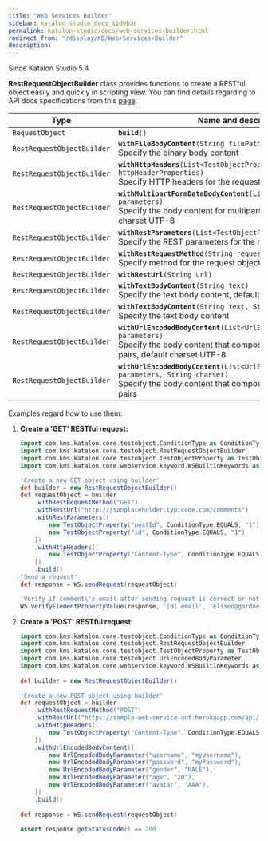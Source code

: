 ```yaml
---
title: "Web Services Builder" 
sidebar: katalon_studio_docs_sidebar
permalink: katalon-studio/docs/web-services-builder.html 
redirect_from: "/display/KD/Web+Services+Builder" 
description: 
---
```

Since Katalon Studio 5.4

**RestRequestObjectBuilder** class provides functions to create a RESTful object easily and quickly in scripting view. You can find details regarding to API docs specifications from this [page](https://api-docs.katalon.com/com/kms/katalon/core/testobject/RestRequestObjectBuilder.html).

<table><thead><tr><th>Type</th><th>Name and description</th></tr></thead><tbody><tr><td><code><a>RequestObject</a></code></td><td><code><strong><a>build</a></strong>()</code></td></tr><tr><td><code><a>RestRequestObjectBuilder</a></code></td><td><code><strong><a>withFileBodyContent</a></strong>(<a>String</a>&nbsp;filePath)</code><br>Specify the binary body content</td></tr><tr><td><code><a>RestRequestObjectBuilder</a></code></td><td><code><strong><a>withHttpHeaders</a></strong>(<a>List</a>&lt;<a>TestObjectProperty</a>&gt; httpHeaderProperties)</code><br>Specify HTTP headers for the request object</td></tr><tr><td><code><a>RestRequestObjectBuilder</a></code></td><td><code><strong><a>withMultipartFormDataBodyContent</a></strong>(<a>List</a>&lt;<a>FormDataBodyParameter</a>&gt; parameters)</code><br>Specify the body content for multipart/form-data type, default charset UTF-8</td></tr><tr><td><code><a>RestRequestObjectBuilder</a></code></td><td><code><strong><a>withRestParameters</a></strong>(<a>List</a>&lt;<a>TestObjectProperty</a>&gt; restParameters)</code><br>Specify the REST parameters for the request object</td></tr><tr><td><code><a>RestRequestObjectBuilder</a></code></td><td><code><strong><a>withRestRequestMethod</a></strong>(<a>String</a>&nbsp;requestMethod)</code><br>Specify method for the request object</td></tr><tr><td><code><a>RestRequestObjectBuilder</a></code></td><td><code><strong><a>withRestUrl</a></strong>(<a>String</a>&nbsp;url)</code></td></tr><tr><td><code><a>RestRequestObjectBuilder</a></code></td><td><code><strong><a>withTextBodyContent</a></strong>(<a>String</a>&nbsp;text)</code><br>Specify the text body content, default charset UTF-8</td></tr><tr><td><code><a>RestRequestObjectBuilder</a></code></td><td><code><strong><a>withTextBodyContent</a></strong>(<a>String</a>&nbsp;text,&nbsp;<a>String</a>&nbsp;charset)</code><br>Specify the text body content</td></tr><tr><td><code><a>RestRequestObjectBuilder</a></code></td><td><code><strong><a>withUrlEncodedBodyContent</a></strong>(<a>List</a>&lt;<a>UrlEncodedBodyParameter</a>&gt; parameters)</code><br>Specify the body content that composes of a list of url-encoded pairs, default charset UTF-8</td></tr><tr><td><code><a>RestRequestObjectBuilder</a></code></td><td><code><strong><a>withUrlEncodedBodyContent</a></strong>(<a>List</a>&lt;<a>UrlEncodedBodyParameter</a>&gt; parameters,&nbsp;<a>String</a>&nbsp;charset)</code><br>Specify the body content that composes of a list of url-encoded pairs</td></tr></tbody></table>

  
Examples regard how to use them:

1.  **Create a 'GET' RESTful request:**
    
    ```groovy
    import com.kms.katalon.core.testobject.ConditionType as ConditionType
    import com.kms.katalon.core.testobject.RestRequestObjectBuilder
    import com.kms.katalon.core.testobject.TestObjectProperty as TestObjectProperty
    import com.kms.katalon.core.webservice.keyword.WSBuiltInKeywords as WS
    
    'Create a new GET object using builder'
    def builder = new RestRequestObjectBuilder()
    def requestObject = builder
    	.withRestRequestMethod("GET")
    	.withRestUrl("http://jsonplaceholder.typicode.com/comments")
    	.withRestParameters([
    		new TestObjectProperty("postId", ConditionType.EQUALS, "1"),
    		new TestObjectProperty("id", ConditionType.EQUALS, "1")
    	])
    	.withHttpHeaders([
    		new TestObjectProperty("Content-Type", ConditionType.EQUALS, "application/json")
    	])
    	.build()
    'Send a request'
    def response = WS.sendRequest(requestObject)
    
    'Verify if comment\'s email after sending request is correct or not'
    WS.verifyElementPropertyValue(response, '[0].email', 'Eliseo@gardner.biz')
    
    
    ```
    
2.  **Create a 'POST' RESTful request:**
    
    ```groovy
    import com.kms.katalon.core.testobject.ConditionType as ConditionType
    import com.kms.katalon.core.testobject.RestRequestObjectBuilder
    import com.kms.katalon.core.testobject.TestObjectProperty as TestObjectProperty
    import com.kms.katalon.core.testobject.UrlEncodedBodyParameter
    import com.kms.katalon.core.webservice.keyword.WSBuiltInKeywords as WS
     
    def builder = new RestRequestObjectBuilder()
      
    'Create a new POST object using builder'
    def requestObject = builder
        .withRestRequestMethod("POST")
        .withRestUrl("https://sample-web-service-aut.herokuapp.com/api/users/urlencoded")
        .withHttpHeaders([
            new TestObjectProperty("Content-Type", ConditionType.EQUALS, "application/x-www-form-urlencoded")
        ])
        .withUrlEncodedBodyContent([
            new UrlEncodedBodyParameter("username", "myUsername"),
            new UrlEncodedBodyParameter("password", "myPassword"),
            new UrlEncodedBodyParameter("gender", "MALE"),
            new UrlEncodedBodyParameter("age", "20"),
    		new UrlEncodedBodyParameter("avatar", "AAA"),
        ])
        .build()
         
    def response = WS.sendRequest(requestObject)
      
    assert response.getStatusCode() == 200
    ```